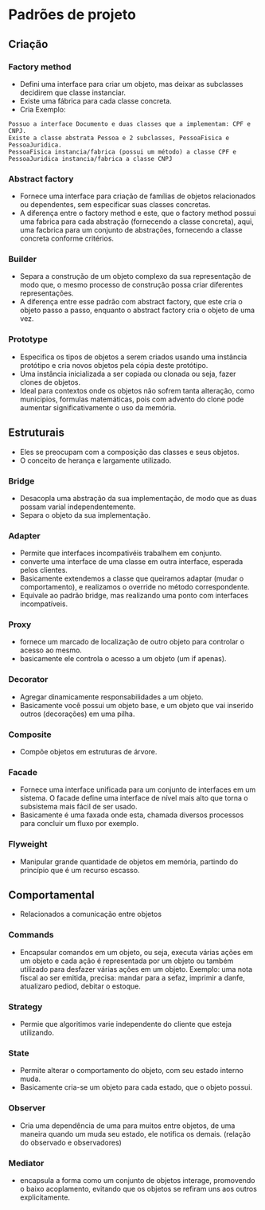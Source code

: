 # Padrões de projeto

## Criação
### Factory method
- Defini uma interface para criar um objeto, mas deixar as subclasses decidirem que classe instanciar.
- Existe uma fábrica para cada classe concreta.
- Cria 
Exemplo:
```
Possuo a interface Documento e duas classes que a implementam: CPF e CNPJ.
Existe a classe abstrata Pessoa e 2 subclasses, PessoaFisica e PessoaJuridica.
PessoaFisica instancia/fabrica (possui um método) a classe CPF e PessoaJuridica instancia/fabrica a classe CNPJ
```

### Abstract factory
- Fornece uma interface para criação de famílias de objetos relacionados ou dependentes, sem especificar suas classes concretas. 
- A diferença entre o factory method e este, que o factory method possui uma fabrica para cada abstração (fornecendo a classe concreta), aqui, uma facbrica para um conjunto de abstrações, fornecendo a classe concreta conforme critérios.

### Builder
- Separa a construção de um objeto complexo da sua representação de modo que, o mesmo processo de construção possa criar diferentes representações.
- A diferença entre esse padrão com abstract factory, que este cria o objeto passo a passo, enquanto o abstract factory cria o objeto de uma vez.

### Prototype
- Especifica os tipos de objetos a serem criados usando uma instância protótipo e cria novos objetos pela cópia deste protótipo.
- Uma instância inicializada a ser copiada ou clonada ou seja, fazer clones de objetos.
- Ideal para contextos onde os objetos não sofrem tanta alteração, como municipios, formulas matemáticas, pois com advento do clone pode aumentar significativamente  o uso da memória.

## Estruturais
- Eles se preocupam com a composição das classes e seus objetos.
- O conceito de herança e largamente utilizado.

### Bridge
- Desacopla uma abstração da sua implementação, de modo que as duas possam varial independentemente.
- Separa o objeto da sua implementação.

### Adapter
- Permite que interfaces incompativéis trabalhem em conjunto.
- converte uma interface de uma classe em outra interface, esperada pelos clientes.
- Basicamente extendemos a classe que queiramos adaptar (mudar o comportamento), e realizamos o override no método correspondente.
- Equivale ao padrão bridge, mas realizando uma ponto com interfaces incompatíveis.

### Proxy
- fornece um marcado de localização de outro objeto para controlar o acesso ao mesmo.
- basicamente ele controla o acesso a um objeto (um if apenas).

### Decorator
- Agregar dinamicamente responsabilidades a um objeto.
- Basicamente você possui um objeto base, e um objeto que vai inserido outros (decorações) em uma pilha.

### Composite
- Compõe objetos em estruturas de árvore.

### Facade
- Fornece uma interface unificada para um conjunto de interfaces em um sistema. O facade define uma interface de nível mais alto que torna o subsistema mais fácil de ser usado.
- Basicamente é uma faxada onde esta, chamada diversos processos para concluir um fluxo por exemplo.

### Flyweight
- Manipular grande quantidade de objetos em memória, partindo do princípio que é um recurso escasso.

## Comportamental
- Relacionados a comunicação entre objetos

### Commands
- Encapsular comandos em um objeto, ou seja, executa várias ações em um objeto e cada ação é representada por um objeto ou também utilizado para desfazer várias ações em um objeto. Exemplo: uma nota fiscal ao ser emitida, precisa: mandar para a sefaz, imprimir a danfe, atualizaro pediod, debitar o estoque.

### Strategy
- Permie que algoritimos varie independente do cliente que esteja utilizando.

### State
- Permite alterar o comportamento do objeto, com seu estado interno muda.
- Basicamente cria-se um objeto para cada estado, que o objeto possui.

### Observer
- Cria uma dependência de uma para muitos entre objetos, de uma maneira quando um muda seu estado, ele notifica os demais. (relação do observado e observadores)

### Mediator
- encapsula a forma como um conjunto de objetos interage, promovendo o baixo acoplamento, evitando que os objetos se refiram uns aos outros explicitamente.
